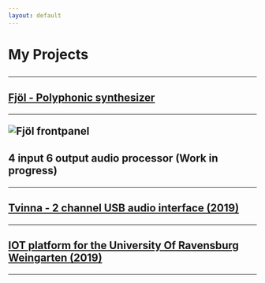 ```yaml
---
layout: default
---
```


<h1> My Projects
<hr class="new1">

<h2> <a href="https://github.com/hallmar/Eurorack-Modules/tree/master/Fj%C3%B6l">Fjöl - Polyphonic synthesizer</a>
<hr> 
<img src="/assets/img/fjöl.png" alt="Fjöl frontpanel">


<h2> 4 input 6 output audio processor (Work in progress)
<hr>
  
<h2> <a href="https://github.com/hallmar/Eurorack-Modules/tree/master/Tvinna">Tvinna - 2 channel USB audio interface (2019)</a> 
<hr> 




<h2> <a href="https://github.com/hallmar/IOT-Platform">IOT platform for the University Of Ravensburg Weingarten (2019)</a>
<hr> 
 

